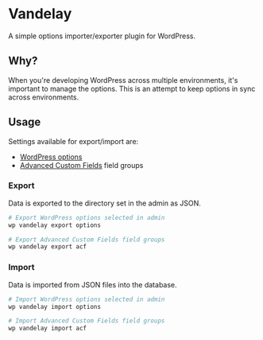 Vandelay
========

A simple options importer/exporter plugin for WordPress.

## Why?

When you're developing WordPress across multiple environments, it's important to manage the options. This is an attempt to keep options in sync across environments.

## Usage

Settings available for export/import are:

* [WordPress options](http://codex.wordpress.org/Options_API)
* [Advanced Custom Fields](http://www.advancedcustomfields.com/) field groups

### Export

Data is exported to the directory set in the admin as JSON.

```bash
# Export WordPress options selected in admin
wp vandelay export options

# Export Advanced Custom Fields field groups
wp vandelay export acf
```

### Import

Data is imported from JSON files into the database.

```bash
# Import WordPress options selected in admin
wp vandelay import options

# Import Advanced Custom Fields field groups
wp vandelay import acf
```